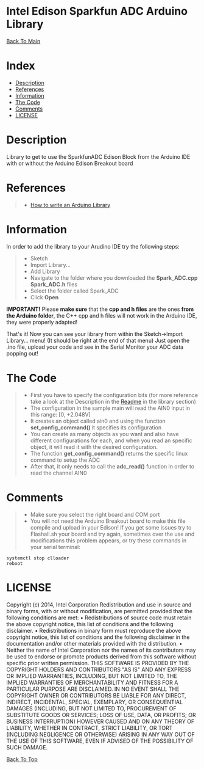 Intel Edison Sparkfun ADC Arduino Library
===================

[Back To Main](../README.md)

Index
=================

  * [Description](#description)
  * [References](#references)
  * [Information](#information)
  * [The Code](#the-code)
  * [Comments](#comments)
  * [LICENSE](#license)


Description
===================
Library to get to use the SparkfunADC Edison Block from the Arduino IDE with or without the Arduino Edison Breakout board

References
===================
> - [How to write an Arduino Library](http://arduino.cc/en/Hacking/LibraryTutorial)

Information
===================
In order to add the library to your Arudino IDE try the following steps:
> - Sketch
> - Import Library...
> - Add Library
> - Navigate to the folder where you downloaded the **Spark_ADC.cpp** **Spark_ADC.h** files 
> - Select the folder called Spark_ADC
> - Click **Open**

**IMPORTANT!** Please **make sure** that the **cpp and h files** are the ones **from the Arduino folder**, the C++ cpp and h files will not work in the Arduino IDE, they were properly adapted!

That's it! Now you can see your library from within the Sketch->Import Library... menu! (It should be right at the end of that menu)
Just open the .ino file, upload your code and see in the Serial Monitor your ADC data popping out!

The Code
===================
> - First you have to specify the configuration bits (for more reference take a look at the Description in the [Readme](../README.md) in the library section)
> - The configuration in the sample main  will read the AIN0 input in this range: [0, +2.048V]
> - It creates an object called ain0 and using the function **set_config_command()** it specifies its configuration
> - You can create as many objects as you want and also have different configurations for each, and when you read an specific object, it will read it with the desired configuration.
> - The function **get_config_command()** returns the specific linux command to setup the ADC 
> - After that, it only needs to call the **adc_read()** function in order to read the channel AIN0

Comments
===================
> - Make sure you select the right board and COM port
> - You will not need the Arduino Breakout board to make this file compile and upload in your Edison! If you get some issues try to Flashall.sh your board and try again, sometimes over the use and modifications this problem appears, or try these commands in your serial terminal:  
```
systemctl stop clloader
reboot
```

LICENSE
===================

Copyright (c) 2014, Intel Corporation
Redistribution and use in source and binary forms, with or without modification, are permitted provided that the following conditions are met:
•	Redistributions of source code must retain the above copyright notice, this list of conditions and the following disclaimer.
•	Redistributions in binary form must reproduce the above copyright notice, this list of conditions and the following disclaimer in the documentation and/or other materials provided with the distribution.
•	Neither the name of Intel Corporation nor the names of its contributors may be used to endorse or promote products derived from this software without specific prior written permission.
THIS SOFTWARE IS PROVIDED BY THE COPYRIGHT HOLDERS AND CONTRIBUTORS "AS IS" AND ANY EXPRESS OR IMPLIED WARRANTIES, INCLUDING, BUT NOT LIMITED TO, THE IMPLIED WARRANTIES OF MERCHANTABILITY AND FITNESS FOR A PARTICULAR PURPOSE ARE DISCLAIMED. IN NO EVENT SHALL THE COPYRIGHT OWNER OR CONTRIBUTORS BE LIABLE FOR ANY DIRECT, INDIRECT, INCIDENTAL, SPECIAL, EXEMPLARY, OR CONSEQUENTIAL DAMAGES (INCLUDING, BUT NOT LIMITED TO, PROCUREMENT OF SUBSTITUTE GOODS OR SERVICES; LOSS OF USE, DATA, OR PROFITS; OR BUSINESS INTERRUPTION) HOWEVER CAUSED AND ON ANY THEORY OF LIABILITY, WHETHER IN CONTRACT, STRICT LIABILITY, OR TORT (INCLUDING NEGLIGENCE OR OTHERWISE) ARISING IN ANY WAY OUT OF THE USE OF THIS SOFTWARE, EVEN IF ADVISED OF THE POSSIBILITY OF SUCH DAMAGE.

[Back To Top](#intel-edison-sparkfun-adc-arduino-library)